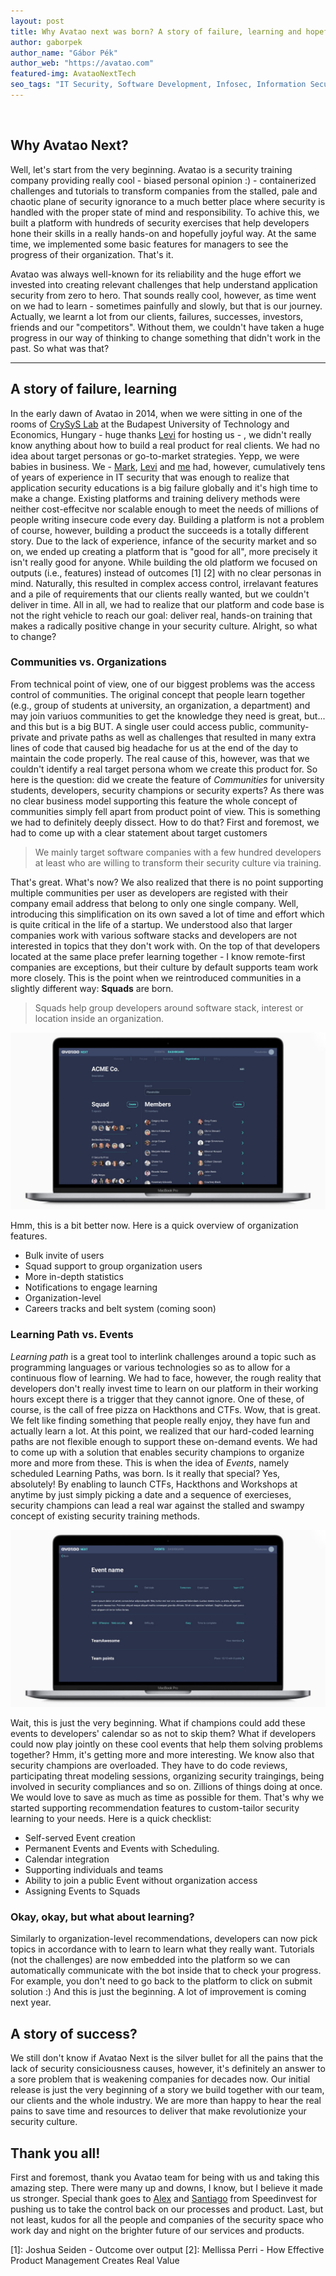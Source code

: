 ```yaml
---
layout: post
title: Why Avatao next was born? A story of failure, learning and hopefully success
author: gaborpek
author_name: "Gábor Pék"
author_web: "https://avatao.com"
featured-img: AvataoNextTech
seo_tags: "IT Security, Software Development, Infosec, Information Security, Code Training, Secure Coding training, Product management, Vision, Secure Coding, IT Training, CTF, Cybersecurity, Online Training"
---
```

​

## Why Avatao Next?

Well, let's start from the very beginning. Avatao is a security training company providing really cool - biased personal opinion :) - containerized challenges and tutorials to transform companies from the stalled, pale and chaotic plane of security ignorance to a much better place where security is handled with the proper state of mind and responsibility. To achive this, we built a platform with hundreds of security exercises that help developers hone their skills in a really hands-on and hopefully joyful way. At the same time, we implemented some basic features for managers to see the progress of their organization. That's it. 

Avatao was always well-known for its reliability and the huge effort we invested into creating relevant challenges that help understand application security from zero to hero. That sounds really cool, however, as time went on we had to learn - sometimes painfully and slowly, but that is our journey. Actually, we learnt a lot from our clients, failures, successes, investors, friends and our "competitors". Without them, we couldn't have taken a huge progress in our way of thinking to change something that didn't work in the past. So what was that?

--- 


## A story of failure, learning

In the early dawn of Avatao in 2014, when we were sitting in one of the rooms of [CrySyS Lab](https://crysys.hu) at the Budapest University of Technology and Economics, Hungary - huge thanks [Levi](https://www.crysys.hu/member/buttyan) for hosting us - , we didn't really know anything about how to build a real product for real clients. We had no idea about target personas or go-to-market strategies. Yepp, we were babies in business. We - [Mark](https://www.linkedin.com/in/felegyhazi/), [Levi](https://www.crysys.hu/member/buttyan) and [me](https://www.linkedin.com/in/gaborpek/) had, however, cumulatively tens of years of experience in IT security that was enough to realize that application security educations is a big failure globally and it's high time to make a change. Existing platforms and training delivery methods were neither cost-effecitve nor scalable enough to meet the needs of millions of people writing insecure code every day. Building a platform is not a problem of course, however, building a product the succeeds is a totally different story. Due to the lack of experience, infance of the security market and so on, we ended up creating a platform that is "good for all", more precisely it isn't really good for anyone. While building the old platform we focused on outputs (i.e., features) instead of outcomes \[1\] \[2\] with no clear personas in mind.  Naturally, this resulted in complex access control, irrelavant features and a pile of requirements that our clients really wanted, but we couldn't deliver in time. All in all, we had to realize that our platform and code base is not the right vehicle to reach our goal: deliver real, hands-on training that makes a radically positive change in your security culture. Alright, so what to change?

### Communities vs. Organizations

From technical point of view, one of our biggest problems was the access control of communities. The original concept that people learn together (e.g., group of students at university, an organization, a department) and may join variuos communities to get the knowledge they need is great, but... and this but is a big BUT. A single user could access public, community-private and private paths as well as challenges that resulted in many extra lines of code that caused big headache for us at the end of the day to maintain the code properly. The real cause of this, however, was that we couldn't identify a real target persona whom we create this product for. So here is the question: did we create the feature of *Communities* for university students, developers, security champions or security experts? As there was no clear business model supporting this feature the whole concept of communities simply fell apart from product point of view. This is something we had to definitely deeply dissect. How to do that? First and foremost, we had to come up with a clear statement about target customers 

> We mainly target software companies 
> with a few hundred developers at least 
> who are willing to transform their security culture
> via training.

That's great. What's now? We also realized that there is no point supporting multiple communities per user as developers are registed with their company email address that belong to only one single company. Well, introducing this simplification on its own saved a lot of time and effort which is quite critical in the life of a startup. We understood also that larger companies work with various software stacks and developers are not interested in topics that they don't work with. On the top of that developers located at the same place prefer learning together - I know remote-first companies are exceptions, but their culture by default supports team work more closely. This is the point when we reintroduced communities in a slightly different way: __Squads__ are born. 

> Squads help group developers around software stack, interest or location inside an organization.

![](../images/Macbook_usermanagement.jpg)

Hmm, this is a bit better now. Here is a quick overview of organization features.

  * Bulk invite of users 
  * Squad support to group organization users 
  * More in-depth statistics
  * Notifications to engage learning
  * Organization-level 
  * Careers tracks and belt system (coming soon)



  ### __Learning Path vs. Events__
 
 _Learning path_ is a great tool to interlink challenges around a topic such as programming languages or various technologies so as to allow for a continuous flow of learning. We had to face, however, the rough reality that developers don't really invest time to learn on our platform in their working hours except there is a trigger that they cannot ignore. One of these, of course, is the call of free pizza on Hackthons and CTFs. Wow, that is great. We felt like finding something that people really enjoy, they have fun and actually learn a lot. At this point, we realized that our hard-coded learning paths are not flexible enough to support these on-demand events. We had to come up with a solution that enables security champions to organize more and more from these. This is when the idea of _Events_, namely scheduled Learning Paths, was born. Is it really that special? Yes, absolutely! By enabling to launch CTFs, Hackthons and Workshops at anytime by just simply picking a date and a sequence of exercieses, security champions can lead a real war against the stalled and swampy concept of existing security training methods. 
 
 ![](../images/Macbook_events.jpg)
 
 
Wait, this is just the very beginning. What if champions could add these events to developers' calendar so as not to skip them? What if developers could now play jointly on these cool events that help them solving problems together? Hmm, it's getting more and more interesting. We know also that security champions are overloaded. They have to do code reviews, participating threat modeling sessions, organizing security traingings, being involved in security compliances and so on. Zillions of things doing at once. We would love to save as much as time as possible for them. That's why we started supporting recommendation features to custom-tailor security learning to your needs. Here is a quick checklist:
 
  * Self-served Event creation
  * Permanent Events and Events with Scheduling. 
  * Calendar integration
  * Supporting individuals and teams
  * Ability to join a public Event without organization access
  * Assigning Events to Squads
  
  

### Okay, okay, but what about learning?

Similarly to organization-level recommendations, developers can now pick topics in accordance with to learn to learn what they really want. Tutorials (not the challenges) are now embedded into the platform so we can automatically communicate with the bot inside that to check your progress. For example, you don't need to go back to the platform to click on submit solution :) And this is just the beginning. A lot of improvement is coming next year. 

## A story of success? 

We still don't know if Avatao Next is the silver bullet for all the pains that the lack of security consiciousness causes, however, it's definitely an answer to a sore problem that is weakening companies for decades now. Our initial release is just the very beginning of a story we build together with our team, our clients and the whole industry. We are more than happy to hear the real pains to save time and resources to deliver that make revolutionize your security culture. 

## Thank you all!

First and foremost, thank you Avatao team for being with us and taking this amazing step. There were many up and downs, I know, but I believe it made us stronger. Special thank goes to [Alex](https://speedinvest.com/alex-zhigarev/) and [Santiago](https://speedinvest.com/corredoira-jack/) from Speedinvest for pushing us to take the control back on our processes and product. Last, but not least, kudos for all the people and companies of the security space who work day and night on the brighter future of our services and products.

 \[1\]: Joshua Seiden - Outcome over output
 \[2\]: Mellissa Perri - How Effective Product Management Creates Real Value
